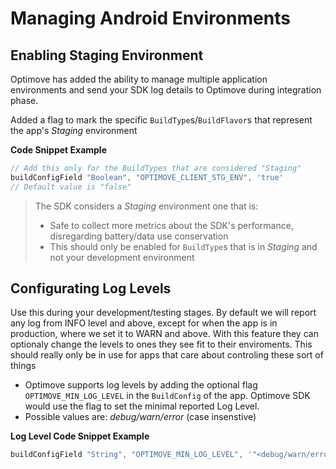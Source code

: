 # Managing Android Environments

## Enabling Staging Environment
Optimove has added the ability to manage multiple application environments and send your SDK log details to Optimove during integration phase.

Added a flag to mark the specific `BuildType`s/`BuildFlavor`s that represent the app's _Staging_ environment

**Code Snippet Example**
```groovy
// Add this only for the BuildTypes that are considered "Staging"
buildConfigField "Boolean", "OPTIMOVE_CLIENT_STG_ENV", 'true' 
// Default value is "false"
```

> The SDK considers a _Staging_ environment one that is:
> - Safe to collect more metrics about the SDK's performance, disregarding battery/data use conservation
> - This should only be enabled for `BuildType`s that is in _Staging_ and not your development environment

## Configurating Log Levels
Use this during your development/testing stages.
By default we will report any log from INFO level and above, except for when the app is in production, where we set it to WARN and above. With this feature they can optionaly change the levels to ones they see fit to their enviroments. This should really only be in use for apps that care about controling these sort of things
- Optimove supports log levels by adding the optional flag  `OPTIMOVE_MIN_LOG_LEVEL` in the `BuildConfig` of the app. Optimove SDK would use the flag to set the minimal reported Log Level. 
- Possible values are:  _debug/warn/error_ (case insenstive)

**Log Level Code Snippet Example**
```groovy
buildConfigField "String", "OPTIMOVE_MIN_LOG_LEVEL", '"<debug/warn/error>"'    
```

